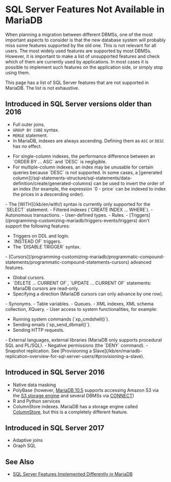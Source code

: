 # SQL Server Features Not Available in MariaDB

When planning a migration between different DBMSs, one of the most important aspects to consider is that the new database system will probably miss some features supported by the old one. This is not relevant for all users. The most widely used features are supported by most DBMSs. However, it is important to make a list of unsupported features and check which of them are currently used by applications. In most cases it is possible to implement such features on the application side, or simply stop using them.

This page has a list of SQL Server features that are not supported in MariaDB. The list is not exhaustive.

## Introduced in SQL Server versions older than 2016

- Full outer joins.
- `GROUP BY CUBE` syntax.
- `MERGE` statement.
- In MariaDB, indexes are always ascending. Defining them as `ASC` or `DESC` has no effect.
<ul start="1"><li>For single-column indexes, the performance difference between an `ORDER BY ... ASC` and `DESC` is negligible.
</li><li>For multiple-column indexes, an index may be unusable for certain queries because `DESC` is not supported. In some cases, a [generated column](/sql-statements-structure/sql-statements/data-definition/create/generated-columns) can be used to invert the order of an index (for example, the expression `0 - price` can be indexed to index the prices in a descending order).
</li></ul>
- The [WITH](/kb/en/with/) syntax is currently only supported for the `SELECT` statement.
- Filtered indexes (`CREATE INDEX ... WHERE`).
- Autonomous transactions.
- User-defined types.
- Rules.
- [Triggers](/programming-customizing-mariadb/triggers-events/triggers) don't support the following features:
<ul start="1"><li>Triggers on DDL and login.
</li><li>`INSTEAD OF` triggers.
</li><li>The `DISABLE TRIGGER` syntax.
</li></ul>
- [Cursors](/programming-customizing-mariadb/programmatic-compound-statements/programmatic-compound-statements-cursors) advanced features.
<ul start="1"><li>Global cursors.
</li><li>`DELETE ... CURRENT OF`, `UPDATE ... CURRENT OF` statements: MariaDB cursors are read-only.
</li><li>Specifying a direction (MariaDB cursors can only advance by one row).
</li></ul>
- Synonyms.
- Table variables.
- Queues.
- XML indexes, XML schema collection, XQuery.
- User access to system functionalities, for example:
<ul start="1"><li>Running system commands (`xp_cmdshell()`).
</li><li>Sending emails (`sp_send_dbmail()`).
</li><li>Sending HTTP requests.
</li></ul>
- External languages, external libraries (MariaDB only supports procedural SQL and PL/SQL).
- Negative permissions (the `DENY` command).
- Snapshot replication. See [Provisioning a Slave](/kb/en/mariadb-replication-overview-for-sql-server-users/#provisioning-a-slave).

## Introduced in SQL Server 2016

- Native data masking
- PolyBase (however, [MariaDB 10.5](/kb/en/what-is-mariadb-105/) supports accessing Amazon S3 via the [S3 storage engine](/columns-storage-engines-and-plugins/storage-engines/s3-storage-engine) and several DBMSs via [CONNECT](/columns-storage-engines-and-plugins/storage-engines/connect))
- R and Python services
- ColumnStore indexes. MariaDB has a storage engine called [ColumnStore](/columns-storage-engines-and-plugins/storage-engines/mariadb-columnstore), but this is a completely different feature.

## Introduced in SQL Server 2017

- Adaptive joins
- Graph SQL

## See Also

- [SQL Server Features Implemented Differently in MariaDB](/mariadb-administration/getting-installing-and-upgrading-mariadb/migrating-from-sql-server-to-mariadb/sql-server-features-implemented-differently-in-mariadb)